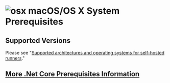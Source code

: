 

# ![osx](../res/apple_med.png) macOS/OS X System Prerequisites

## Supported Versions

Please see "[Supported architectures and operating systems for self-hosted runners](https://docs.github.com/en/actions/hosting-your-own-runners/managing-self-hosted-runners/about-self-hosted-runners#supported-architectures-and-operating-systems-for-self-hosted-runners)."

## [More .Net Core Prerequisites Information](https://docs.microsoft.com/en-us/dotnet/core/macos-prerequisites?tabs=netcore30)
